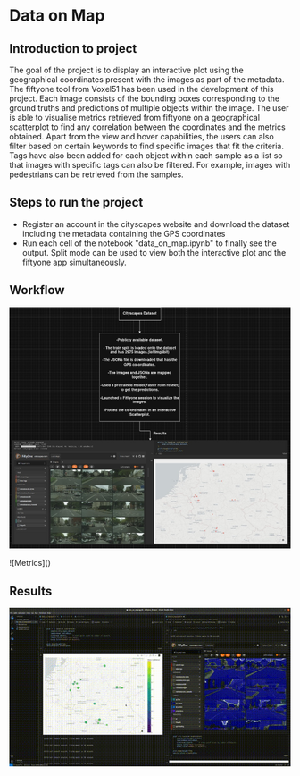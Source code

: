 # Data on Map
## Introduction to project
The goal of the project is to display an interactive plot using the geographical coordinates present with the images as part of the metadata. The fiftyone tool from Voxel51 has been used in the development of this project. Each image consists of the bounding boxes corresponding to the ground truths and predictions of multiple objects within the image. The user is able to visualise metrics retrieved from fiftyone on a geographical scatterplot to find any correlation between the coordinates and the metrics obtained.
Apart from the view and hover capabilities, the users can also filter based on certain keywords to find specific images that fit the criteria. Tags have also been added for each object within each sample as a list so that images with specific tags can also be filtered. For example, images with pedestrians can be retrieved from the samples. 

## Steps to run the project
* Register an account in the cityscapes website and download the dataset including the metadata containing the GPS coordinates
* Run each cell of the notebook "data_on_map.ipynb" to finally see the output. Split mode can be used to view both the interactive plot and the fiftyone app simultaneously.



## Workflow
![Data visualization and engineering](<images/Data_Visualization_and_Engineering.jpg>)
<p></p>
![Metrics](<images/Metrics.jpg>)

## Results
![Cityscapes Results](videos/cityscapes_alliance.gif)
